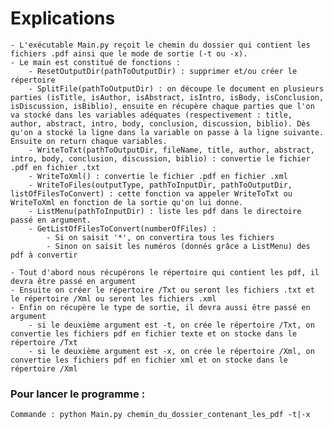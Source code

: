 # Explications
	- L'exécutable Main.py reçoit le chemin du dossier qui contient les fichiers .pdf ainsi que le mode de sortie (-t ou -x).  
	- Le main est constitué de fonctions : 
		- ResetOutputDir(pathToOutputDir) : supprimer et/ou créer le répertoire
		- SplitFile(pathToOutputDir) : on découpe le document en plusieurs parties (isTitle, isAuthor, isAbstract, isIntro, isBody, isConclusion, isDiscussion, isBiblio), ensuite en récupère chaque parties que l'on va stocké dans les variables adéquates (respectivement : title, author, abstract, intro, body, conclusion, discussion, biblio). Dès qu'on a stocké la ligne dans la variable on passe à la ligne suivante. Ensuite on return chaque variables.
		- WriteToTxt(pathToOutputDir, fileName, title, author, abstract, intro, body, conclusion, discussion, biblio) : convertie le fichier .pdf en fichier .txt
		- WriteToXml() : convertie le fichier .pdf en fichier .xml
		- WriteToFiles(outputType, pathToInputDir, pathToOutputDir, listOfFilesToConvert) : cette fonction va appeler WriteToTxt ou WriteToXml en fonction de la sortie qu'on lui donne.
		- ListMenu(pathToInputDir) : liste les pdf dans le directoire passé en argument.
		- GetListOfFilesToConvert(numberOfFiles) : 
			- Si on saisit '*', on convertira tous les fichiers
			- Sinon on saisit les numéros (donnés grâce a ListMenu) des pdf à convertir
	
	- Tout d'abord nous récupérons le répertoire qui contient les pdf, il devra être passé en argument
	- Ensuite on créer le répertoire /Txt ou seront les fichiers .txt et le répertoire /Xml ou seront les fichiers .xml
	- Enfin on récupère le type de sortie, il devra aussi être passé en argument
		- si le deuxième argument est -t, on crée le répertoire /Txt, on convertie les fichiers pdf en fichier texte et on stocke dans le répertoire /Txt
		- si le deuxième argument est -x, on crée le répertoire /Xml, on convertie les fichiers pdf en fichier xml et on stocke dans le répertoire /Xml
	

### Pour lancer le programme : 
	Commande : python Main.py chemin_du_dossier_contenant_les_pdf -t|-x
